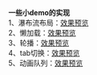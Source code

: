 **一些小demo的实现** <br>
1、瀑布流布局：[效果预览](https://5iris5.github.io/Demo/waterfall.html) <br>
2、懒加载：[效果预览](https://5iris5.github.io/Demo/lazyout.html) <br>
3、轮播：[效果预览](https://5iris5.github.io/Demo/waterfall.html) <br>
4、tab切换：[效果预览](https://5iris5.github.io/Demo/waterfall.html) <br>
5、动画队列：[效果预览](https://5iris5.github.io/Demo/waterfall.html) <br>

